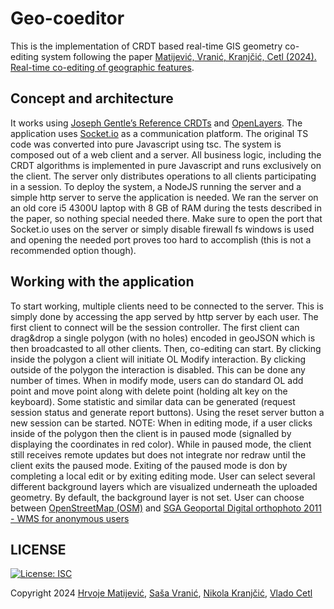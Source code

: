 # Geo-coeditor

This is the implementation of CRDT based real-time GIS geometry co-editing system following the
paper [Matijević, Vranić, Kranjčić, Cetl (2024). Real-time co-editing of geographic features](https://www.mdpi.com/2220-9964/13/12/441).

## Concept and architecture
It works using [Joseph Gentle’s Reference CRDTs](https://github.com/josephg/reference-crdts) and
[OpenLayers](https://openlayers.org/). The application uses [Socket.io](https://socket.io/) as a communication
platform. The original TS code was converted into pure Javascript using tsc.
The system is composed out of a web client and a server. All business logic, including the CRDT
algorithms is implemented in pure Javascript and runs exclusively on the client. The server only
distributes operations to all clients participating in a session. To deploy the system, a NodeJS running
the server and a simple http server to serve the application is needed. We ran the server on an old
core i5 4300U laptop with 8 GB of RAM during the tests described in the paper, so nothing special
needed there. Make sure to open the port that Socket.io uses on the server or simply disable firewall
fs windows is used and opening the needed port proves too hard to accomplish (this is not a
recommended option though).

## Working with the application

To start working, multiple clients need to be connected to the server. This is simply done by
accessing the app served by http server by each user. The first client to connect will be the session
controller. The first client can drag&amp;drop a single polygon (with no holes) encoded in geoJSON which
is then broadcasted to all other clients. Then, co-editing can start.
By clicking inside the polygon a client will initiate OL Modify interaction. By clicking outside of the
polygon the interaction is disabled. This can be done any number of times.
When in modify mode, users can do standard OL add point and move point along with delete point
(holding alt key on the keyboard).
Some statistic and similar data can be generated (request session status and generate report
buttons). Using the reset server button a new session can be started.
NOTE: When in editing mode, if a user clicks inside of the polygon then the client is in paused mode
(signalled by displaying the coordinates in red color). While in paused mode, the client still receives
remote updates but does not integrate nor redraw until the client exits the paused mode. Exiting of
the paused mode is don by completing a local edit or by exiting editing mode.
User can select several different background layers which are visualized underneath the uploaded geometry.
By default, the background layer is not set. User can choose between [OpenStreetMap (OSM)](https://www.openstreetmap.org) and
[SGA Geoportal Digital orthophoto 2011 - WMS for anonymous users](https://geoportal.dgu.hr/#/menu/podaci-i-servisi)

## LICENSE

[![License: ISC](https://img.shields.io/badge/License-ISC-blue.svg)](https://opensource.org/licenses/ISC)

Copyright 2024 [Hrvoje Matijević](https://www.linkedin.com/in/hrvojematijevic/), [Saša Vranić](https://www.linkedin.com/in/svranic/), 
[Nikola Kranjčić](https://www.linkedin.com/in/nikolakranjcic/), [Vlado Cetl](https://www.linkedin.com/in/vlado-cetl-3ab37a7/)
